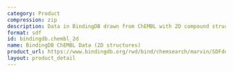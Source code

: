 ```yaml
---
category: Product
compression: zip
description: Data in BindingDB drawn from ChEMBL with 2D compound structures
format: sdf
id: bindingdb.chembl_2d
name: BindingDB ChEMBL Data (2D structures)
product_url: https://www.bindingdb.org/rwd/bind/chemsearch/marvin/SDFdownload.jsp?download_file=/rwd/bind/downloads/BindingDB_ChEMBL_2D_202507_sdf.zip
layout: product_detail
---
```

